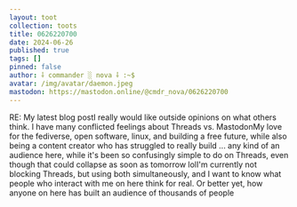 ```yaml
---
layout: toot
collection: toots
title: 0626220700
date: 2024-06-26
published: true
tags: []
pinned: false
author: ⸸ commander ░ nova ⸸ :~$
avatar: /img/avatar/daemon.jpeg
mastodon: https://mastodon.online/@cmdr_nova/0626220700
---
```


RE: My latest blog postI really would like outside opinions on what others think. I have many conflicted feelings about Threads vs. MastodonMy love for the fediverse, open software, linux, and building a free future, while also being a content creator who has struggled to really build ... any kind of an audience here, while it's been so confusingly simple to do on Threads, even though that could collapse as soon as tomorrow lolI'm currently not blocking Threads, but using both simultaneously, and I want to know what people who interact with me on here think for real. Or better yet, how anyone on here has built an audience of thousands of people
